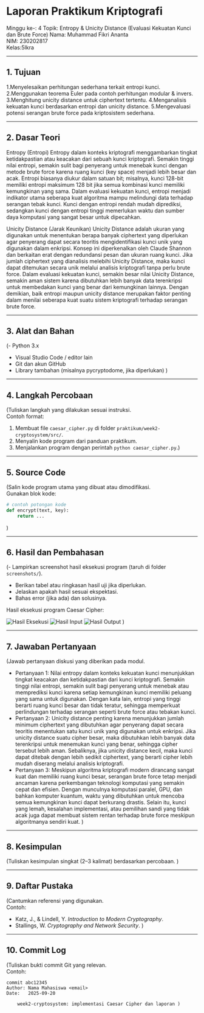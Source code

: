 # Laporan Praktikum Kriptografi
Minggu ke-: 4 
Topik:  Entropy & Unicity Distance (Evaluasi Kekuatan Kunci dan Brute Force)
Nama: Muhammad Fikri Ananta  
NIM: 230202817  
Kelas:5Ikra 

---

## 1. Tujuan
1.Menyelesaikan perhitungan sederhana terkait entropi kunci.
2.Menggunakan teorema Euler pada contoh perhitungan modular & invers.
3.Menghitung unicity distance untuk ciphertext tertentu.
4.Menganalisis kekuatan kunci berdasarkan entropi dan unicity distance.
5.Mengevaluasi potensi serangan brute force pada kriptosistem sederhana.

---

## 2. Dasar Teori
Entropy (Entropi)
Entropy dalam konteks kriptografi menggambarkan tingkat ketidakpastian atau keacakan dari sebuah kunci kriptografi. Semakin tinggi nilai entropi, semakin sulit bagi penyerang untuk menebak kunci dengan metode brute force karena ruang kunci (key space) menjadi lebih besar dan acak. Entropi biasanya diukur dalam satuan bit; misalnya, kunci 128-bit memiliki entropi maksimum 128 bit jika semua kombinasi kunci memiliki kemungkinan yang sama. Dalam evaluasi kekuatan kunci, entropi menjadi indikator utama seberapa kuat algoritma mampu melindungi data terhadap serangan tebak kunci. Kunci dengan entropi rendah mudah diprediksi, sedangkan kunci dengan entropi tinggi memerlukan waktu dan sumber daya komputasi yang sangat besar untuk dipecahkan.

Unicity Distance (Jarak Keunikan)
Unicity Distance adalah ukuran yang digunakan untuk menentukan berapa banyak ciphertext yang diperlukan agar penyerang dapat secara teoritis mengidentifikasi kunci unik yang digunakan dalam enkripsi. Konsep ini diperkenalkan oleh Claude Shannon dan berkaitan erat dengan redundansi pesan dan ukuran ruang kunci. Jika jumlah ciphertext yang dianalisis melebihi Unicity Distance, maka kunci dapat ditemukan secara unik melalui analisis kriptografi tanpa perlu brute force. Dalam evaluasi kekuatan kunci, semakin besar nilai Unicity Distance, semakin aman sistem karena dibutuhkan lebih banyak data terenkripsi untuk membedakan kunci yang benar dari kemungkinan lainnya. Dengan demikian, baik entropi maupun unicity distance merupakan faktor penting dalam menilai seberapa kuat suatu sistem kriptografi terhadap serangan brute force.

---

## 3. Alat dan Bahan
(- Python 3.x  
- Visual Studio Code / editor lain  
- Git dan akun GitHub  
- Library tambahan (misalnya pycryptodome, jika diperlukan)  )

---

## 4. Langkah Percobaan
(Tuliskan langkah yang dilakukan sesuai instruksi.  
Contoh format:
1. Membuat file `caesar_cipher.py` di folder `praktikum/week2-cryptosystem/src/`.
2. Menyalin kode program dari panduan praktikum.
3. Menjalankan program dengan perintah `python caesar_cipher.py`.)

---

## 5. Source Code
(Salin kode program utama yang dibuat atau dimodifikasi.  
Gunakan blok kode:

```python
# contoh potongan kode
def encrypt(text, key):
    return ...
```
)

---

## 6. Hasil dan Pembahasan
(- Lampirkan screenshot hasil eksekusi program (taruh di folder `screenshots/`).  
- Berikan tabel atau ringkasan hasil uji jika diperlukan.  
- Jelaskan apakah hasil sesuai ekspektasi.  
- Bahas error (jika ada) dan solusinya. 

Hasil eksekusi program Caesar Cipher:

![Hasil Eksekusi](screenshots/output.png)
![Hasil Input](screenshots/input.png)
![Hasil Output](screenshots/output.png)
)

---

## 7. Jawaban Pertanyaan
(Jawab pertanyaan diskusi yang diberikan pada modul.  
- Pertanyaan 1: Nilai entropy dalam konteks kekuatan kunci menunjukkan tingkat keacakan dan ketidakpastian dari kunci kriptografi. Semakin tinggi nilai entropi, semakin sulit bagi penyerang untuk menebak atau memprediksi kunci karena setiap kemungkinan kunci memiliki peluang yang sama untuk digunakan. Dengan kata lain, entropi yang tinggi berarti ruang kunci besar dan tidak teratur, sehingga memperkuat perlindungan terhadap serangan seperti brute force atau tebakan kunci.
- Pertanyaan 2: Unicity distance penting karena menunjukkan jumlah minimum ciphertext yang dibutuhkan agar penyerang dapat secara teoritis menentukan satu kunci unik yang digunakan untuk enkripsi. Jika unicity distance suatu cipher besar, maka dibutuhkan lebih banyak data terenkripsi untuk menemukan kunci yang benar, sehingga cipher tersebut lebih aman. Sebaliknya, jika unicity distance kecil, maka kunci dapat ditebak dengan lebih sedikit ciphertext, yang berarti cipher lebih mudah diserang melalui analisis kriptografi.
- Pertanyaan 3: Meskipun algoritma kriptografi modern dirancang sangat kuat dan memiliki ruang kunci besar, serangan brute force tetap menjadi ancaman karena perkembangan teknologi komputasi yang semakin cepat dan efisien. Dengan munculnya komputasi paralel, GPU, dan bahkan komputer kuantum, waktu yang dibutuhkan untuk mencoba semua kemungkinan kunci dapat berkurang drastis. Selain itu, kunci yang lemah, kesalahan implementasi, atau pemilihan sandi yang tidak acak juga dapat membuat sistem rentan terhadap brute force meskipun algoritmanya sendiri kuat. 
)
---

## 8. Kesimpulan
(Tuliskan kesimpulan singkat (2–3 kalimat) berdasarkan percobaan.  )

---

## 9. Daftar Pustaka
(Cantumkan referensi yang digunakan.  
Contoh:  
- Katz, J., & Lindell, Y. *Introduction to Modern Cryptography*.  
- Stallings, W. *Cryptography and Network Security*.  )

---

## 10. Commit Log
(Tuliskan bukti commit Git yang relevan.  
Contoh:
```
commit abc12345
Author: Nama Mahasiswa <email>
Date:   2025-09-20

    week2-cryptosystem: implementasi Caesar Cipher dan laporan )
```
